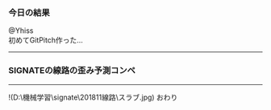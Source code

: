 ### 今日の結果

@Yhiss  
初めてGitPitch作った...

---

### SIGNATEの線路の歪み予測コンペ

---


!(D:\機械学習\signate\201811線路\スラブ.jpg)
おわり
